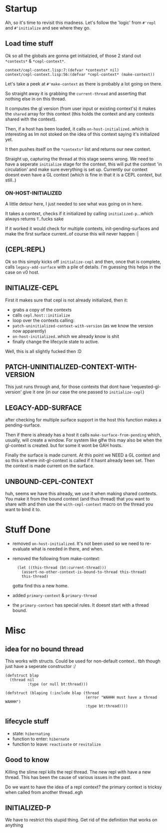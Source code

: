 # Startup

Ah, so it's time to revisit this madness. Let's follow the 'logic' from `#'repl` and `#'initialize` and see where they go.

## Load time stuff

Ok so all the globals are gonna get initialzied, of those 2 stand out `*contexts*` & `*cepl-context*`.

    context/cepl-context.lisp:7:(defvar *contexts* nil)
    context/cepl-context.lisp:56:(defvar *cepl-context* (make-context))

Let's take a peek at `#'make-context` as there is probably a lot going on there.

So straight away it is grabbing the `current-thread` and asserting that nothing else in on this thread.

It computes the gl version (from user input or existing context's) it makes the `shared` array for this context (this holds the context and any contexts shared with the context).

Then, if a host has been loaded, it calls `on-host-initialized`..which is interesting as Im not stoked on the idea of this context saying it's initialized yet.

It then pushes itself on the `*contexts*` list and returns our new context.

Straight up, capturing the thread at this stage seems wrong. We need to have a seperate `initialize` stage for the context, this will put the context 'in circulation' and make sure everything is set up. Currently our context doesnt even have a GL context (which is fine in that it is a CEPL context, but still..)

### ON-HOST-INITIALIZED

A little detour here, I just needed to see what was going on in here.

It takes a context, checks if it initialized by calling `initialized-p`...which always returns `T`..fucks sake

If it worked it would check for multiple contexts, init-pending-surfaces  and make the first surface current..of course this will never happen :|

## (CEPL:REPL)

Ok so this simply kicks off `initialize-cepl` and then, once that is complete, calls `legacy-add-surface` with a pile of details. I'm guessing this helps in the case on v0 host.

## INITIALIZE-CEPL

First it makes sure that cepl is not already initialized, then it:

- grabs a copy of the contexts
- calls `cepl.host::initialize`
- loop over the contexts calling:
 - `patch-uninitialized-context-with-version` (as we know the version now apparently)
 - `on-host-initialized`..which we already know is shit
- finally change the lifecycle state to active.

Well, this is all slightly fucked then :D

## PATCH-UNINITIALIZED-CONTEXT-WITH-VERSION

This just runs through and, for those contexts that dont have 'requested-gl-version' give it one (in our case the one passed to `initialize-cepl`)

## LEGACY-ADD-SURFACE

after checking for multiple surface support in the host this function makes a pending-surface.

Then if there is already has a host it calls `make-surface-from-pending` which, usually, will create a window. For system like glfw this may also be when the gl-context is created. but for some it wont be GAH hosts.

Finally the surface is made current. At this point we NEED a GL context and so this is where init-gl-context is called if it hasnt already been set. Then the context is made current on the surface.

## UNBOUND-CEPL-CONTEXT

huh, seems we have this already, we use it when making shared contexts. You make it from the bound context (and thus thread) that you want to share with and then use the `with-cepl-context` macro on the thread you want to bind it to.

# Stuff Done

- removed `on-host-initialized`. It's not been used so we need to re-evaluate what is needed in there, and when.
- removed the following from make-context:

        (let ((this-thread (bt:current-thread)))
          (assert-no-other-context-is-bound-to-thread this-thread)
          this-thread)

  gotta find this a new home.

- added `primary-context` & `primary-thread`
- the `primary-context` has special rules. It doesnt start with a thread bound.

# Misc

## idea for no bound thread

This works with structs. Could be used for non-default context.. tbh though just have a seperate constructor :/

    (defstruct blap
      (thread nil
              :type (or null bt:thread)))

    (defstruct (blaping (:include blap (thread
                                        (error "WAHHH must have a thread WAHHH")
                                        :type bt:thread))))


## lifecycle stuff
- state: `hibernating`
- function to enter: `hibernate`
- function to leave: `reactivate` or `revitalize`

## Good to know

Killing the slime repl kills the repl thread. The new repl with have a new thread. This has been the cause of various issues in the past.

Do we want to have the idea of a repl context? the primary context is tricksy when called from another thread..egh

## INITIALIZED-P

We have to restrict this stupid thing. Get rid of the definition that works on anything
